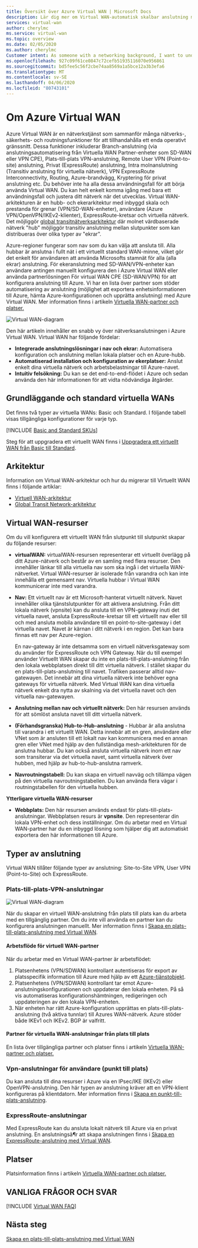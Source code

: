 ```yaml
---
title: Översikt över Azure Virtual WAN | Microsoft Docs
description: Lär dig mer om Virtual WAN-automatisk skalbar anslutning mellan för gren till gren, tillgängliga regioner och partner.
services: virtual-wan
author: cherylmc
ms.service: virtual-wan
ms.topic: overview
ms.date: 02/05/2020
ms.author: cherylmc
Customer intent: As someone with a networking background, I want to understand what Virtual WAN is and if it is the right choice for my Azure network.
ms.openlocfilehash: 927c09f61ce0847c72cefb51935116070e956861
ms.sourcegitcommit: bd5fee5c56f2cbe74aa8569a1a5bce12a3b3efa6
ms.translationtype: MT
ms.contentlocale: sv-SE
ms.lasthandoff: 04/06/2020
ms.locfileid: "80743101"
---
```

# <a name="about-azure-virtual-wan"></a>Om Azure Virtual WAN

Azure Virtual WAN är en nätverkstjänst som sammanför många nätverks-, säkerhets- och routningsfunktioner för att tillhandahålla ett enda operativt gränssnitt. Dessa funktioner inkluderar Branch-anslutning (via anslutningsautomatisering från Virtuella WAN Partner-enheter som SD-WAN eller VPN CPE), Plats-till-plats VPN-anslutning, Remote User VPN (Point-to-site) anslutning, Privat (ExpressRoute) anslutning, Intra molnanslutning (Transitiv anslutning för virtuella nätverk), VPN ExpressRoute Interconnectivity, Routing, Azure-brandvägg, Kryptering för privat anslutning etc. Du behöver inte ha alla dessa användningsfall för att börja använda Virtual WAN. Du kan helt enkelt komma igång med bara ett användningsfall och justera ditt nätverk när det utvecklas. Virtual WAN-arkitekturen är en hubb- och ekerarkitektur med inbyggd skala och prestanda för grenar (VPN/SD-WAN-enheter), användare (Azure VPN/OpenVPN/IKEv2-klienter), ExpressRoute-kretsar och virtuella nätverk. Det möjliggör [global transitnätverksarkitektur](virtual-wan-global-transit-network-architecture.md) där molnet värdbaserade nätverk "hub" möjliggör transitiv anslutning mellan slutpunkter som kan distribueras över olika typer av "ekrar".

Azure-regioner fungerar som nav som du kan välja att ansluta till. Alla hubbar är anslutna i fullt nät i ett virtuellt standard WAN-minne, vilket gör det enkelt för användaren att använda Microsofts stamnät för alla (alla ekrar) anslutning. För ekeranslutning med SD-WAN/VPN-enheter kan användare antingen manuellt konfigurera den i Azure Virtual WAN eller använda partnerlösningen För virtual WAN CPE (SD-WAN/VPN) för att konfigurera anslutning till Azure. Vi har en lista över partner som stöder automatisering av anslutning (möjlighet att exportera enhetsinformationen till Azure, hämta Azure-konfigurationen och upprätta anslutning) med Azure Virtual WAN. Mer information finns i artikeln [Virtuella WAN-partner och platser.](virtual-wan-locations-partners.md) 

![Virtual WAN-diagram](./media/virtual-wan-about/virtualwan1.png)

Den här artikeln innehåller en snabb vy över nätverksanslutningen i Azure Virtual WAN. Virtual WAN har följande fördelar:

* **Integrerade anslutningslösningar i nav och ekrar:** Automatisera konfiguration och anslutning mellan lokala platser och en Azure-hubb.
* **Automatiserad installation och konfiguration av ekerplatser:** Anslut enkelt dina virtuella nätverk och arbetsbelastningar till Azure-navet.
* **Intuitiv felsökning:** Du kan se det end-to-end-flödet i Azure och sedan använda den här informationen för att vidta nödvändiga åtgärder.

## <a name="basic-and-standard-virtual-wans"></a><a name="basicstandard"></a>Grundläggande och standard virtuella WANs

Det finns två typer av virtuella WANs: Basic och Standard. I följande tabell visas tillgängliga konfigurationer för varje typ.

[!INCLUDE [Basic and Standard SKUs](../../includes/virtual-wan-standard-basic-include.md)]

Steg för att uppgradera ett virtuellt WAN finns i [Uppgradera ett virtuellt WAN från Basic till Standard](upgrade-virtual-wan.md).

## <a name="architecture"></a><a name="architecture"></a>Arkitektur

Information om Virtual WAN-arkitektur och hur du migrerar till Virtuellt WAN finns i följande artiklar:

* [Virtuell WAN-arkitektur](migrate-from-hub-spoke-topology.md)
* [Global Transit Network-arkitektur](virtual-wan-global-transit-network-architecture.md)

## <a name="virtual-wan-resources"></a><a name="resources"></a>Virtual WAN-resurser

Om du vill konfigurera ett virtuellt WAN från slutpunkt till slutpunkt skapar du följande resurser:

* **virtualWAN:** virtualWAN-resursen representerar ett virtuellt överlägg på ditt Azure-nätverk och består av en samling med flera resurser. Den innehåller länkar till alla virtuella nav som ska ingå i det virtuella WAN-nätverket. Virtual WAN-resurser är isolerade från varandra och kan inte innehålla ett gemensamt nav. Virtuella hubbar i Virtual WAN kommunicerar inte med varandra.

* **Nav:** Ett virtuellt nav är ett Microsoft-hanterat virtuellt nätverk. Navet innehåller olika tjänstslutpunkter för att aktivera anslutning. Från ditt lokala nätverk (vpnsite) kan du ansluta till en VPN-gateway inuti det virtuella navet, ansluta ExpressRoute-kretsar till ett virtuellt nav eller till och med ansluta mobila användare till en point-to-site-gateway i det virtuella navet. Navet är kärnan i ditt nätverk i en region. Det kan bara finnas ett nav per Azure-region.

  En nav-gateway är inte detsamma som en virtuell nätverksgateway som du använder för ExpressRoute och VPN Gateway. När du till exempel använder Virtuellt WAN skapar du inte en plats-till-plats-anslutning från den lokala webbplatsen direkt till ditt virtuella nätverk. I stället skapar du en plats-till-plats-anslutning till navet. Trafiken passerar alltid nav-gatewayen. Det innebär att dina virtuella nätverk inte behöver egna gateways för virtuella nätverk. Med Virtual WAN kan dina virtuella nätverk enkelt dra nytta av skalning via det virtuella navet och den virtuella nav-gatewayen.

* **Anslutning mellan nav och virtuellt nätverk:** Den här resursen används för att sömlöst ansluta navet till ditt virtuella nätverk.

* **(Förhandsgranska) Hub-to-Hub-anslutning** - Hubbar är alla anslutna till varandra i ett virtuellt WAN. Detta innebär att en gren, användare eller VNet som är ansluten till ett lokalt nav kan kommunicera med en annan gren eller VNet med hjälp av den fullständiga mesh-arkitekturen för de anslutna hubbar. Du kan också ansluta virtuella nätverk inom ett nav som transiterar via det virtuella navet, samt virtuella nätverk över hubben, med hjälp av hub-to-hub-anslutna ramverk.

* **Navroutningstabell:** Du kan skapa en virtuell navväg och tillämpa vägen på den virtuella navroutningstabellen. Du kan använda flera vägar i routningstabellen för den virtuella hubben.

**Ytterligare virtuella WAN-resurser**

  * **Webbplats:** Den här resursen används endast för plats-till-plats-anslutningar. Webbplatsen resurs är **vpnsite**. Den representerar din lokala VPN-enhet och dess inställningar. Om du arbetar med en Virtual WAN-partner har du en inbyggd lösning som hjälper dig att automatiskt exportera den här informationen till Azure.

## <a name="types-of-connectivity"></a><a name="connectivity"></a>Typer av anslutning

Virtual WAN tillåter följande typer av anslutning: Site-to-Site VPN, User VPN (Point-to-Site) och ExpressRoute.

### <a name="site-to-site-vpn-connections"></a><a name="s2s"></a>Plats-till-plats-VPN-anslutningar

![Virtual WAN-diagram](./media/virtual-wan-about/virtualwan.png)

När du skapar en virtuell WAN-anslutning från plats till plats kan du arbeta med en tillgänglig partner. Om du inte vill använda en partner kan du konfigurera anslutningen manuellt. Mer information finns i [Skapa en plats-till-plats-anslutning med Virtual WAN](virtual-wan-site-to-site-portal.md).

#### <a name="virtual-wan-partner-workflow"></a><a name="s2spartner"></a>Arbetsflöde för virtuell WAN-partner

När du arbetar med en Virtual WAN-partner är arbetsflödet:

1. Platsenhetens (VPN/SDWAN) kontrollant autentiseras för export av platsspecifik information till Azure med hjälp av ett [Azure-tjänstobjekt](../active-directory/develop/howto-create-service-principal-portal.md).
2. Platsenhetens (VPN/SDWAN) kontrollant tar emot Azure-anslutningskonfigurationen och uppdaterar den lokala enheten. På så vis automatiseras konfigurationshämtningen, redigeringen och uppdateringen av den lokala VPN-enheten.
3. När enheten har rätt Azure-konfiguration upprättas en plats-till-plats-anslutning (två aktiva tunnlar) till Azures WAN-nätverk. Azure stöder både IKEv1 och IKEv2. BGP är valfritt.

#### <a name="partners-for-site-to-site-virtual-wan-connections"></a><a name="partners"></a>Partner för virtuella WAN-anslutningar från plats till plats

En lista över tillgängliga partner och platser finns i artikeln [Virtuella WAN-partner och platser.](virtual-wan-locations-partners.md)

### <a name="user-vpn-point-to-site-connections"></a><a name="uservpn"></a>Vpn-anslutningar för användare (punkt till plats)

Du kan ansluta till dina resurser i Azure via en IPsec/IKE (IKEv2) eller OpenVPN-anslutning. Den här typen av anslutning kräver att en VPN-klient konfigureras på klientdatorn. Mer information finns i [Skapa en punkt-till-plats-anslutning](virtual-wan-point-to-site-portal.md).

### <a name="expressroute-connections"></a><a name="er"></a>ExpressRoute-anslutningar
Med ExpressRoute kan du ansluta lokalt nätverk till Azure via en privat anslutning. En anslutningsã¶r att skapa anslutningen finns i [Skapa en ExpressRoute-anslutning med Virtual WAN](virtual-wan-expressroute-portal.md).

## <a name="locations"></a><a name="locations"></a>Platser

Platsinformation finns i artikeln [Virtuella WAN-partner och platser.](virtual-wan-locations-partners.md)

## <a name="faq"></a><a name="faq"></a>VANLIGA FRÅGOR OCH SVAR

[!INCLUDE [Virtual WAN FAQ](../../includes/virtual-wan-faq-include.md)]

## <a name="next-steps"></a>Nästa steg

[Skapa en plats-till-plats-anslutning med Virtual WAN](virtual-wan-site-to-site-portal.md)

